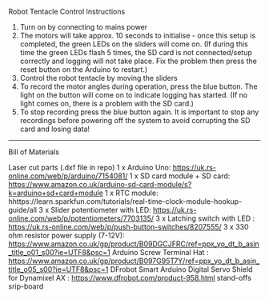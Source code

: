 Robot Tentacle Control Instructions 

1.	Turn on by connecting to mains power
2.	The motors will take approx. 10 seconds to initialise - once this setup is completed, the green LEDs on the sliders will come on. 
(If during this time the green LEDs flash 5 times, the SD card is not connected/setup correctly and logging will not take place. Fix the problem then press the reset button on the Arduino to restart.)
3.	Control the robot tentacle by moving the sliders
4.	To record the motor angles during operation, press the blue button. The light on the button will come on to indicate logging has started.
(If no light comes on, there is a problem with the SD card.) 
5.	To stop recording press the blue button again. 
It is important to stop any recordings before powering off the system to avoid corrupting the SD card and losing data!

__________________________________________________________________________________________

Bill of Materials 

Laser cut parts (.dxf file in repo)
1 x Arduino Uno: https://uk.rs-online.com/web/p/arduino/7154081/
1 x SD card module + SD card: https://www.amazon.co.uk/arduino-sd-card-module/s?k=arduino+sd+card+module
1 x RTC module: hhttps://learn.sparkfun.com/tutorials/real-time-clock-module-hookup-guide/all
3 x Slider potentiometer with LED: https://uk.rs-online.com/web/p/potentiometers/7703135/
3 x Latching switch with LED : https://uk.rs-online.com/web/p/push-button-switches/8207555/
3 x 330 ohm resistor
power supply (7-12V): https://www.amazon.co.uk/gp/product/B09DGCJFRC/ref=ppx_yo_dt_b_asin_title_o01_s00?ie=UTF8&psc=1
Arduino Screw Terminal Hat : https://www.amazon.co.uk/gp/product/B097G95T7Y/ref=ppx_yo_dt_b_asin_title_o05_s00?ie=UTF8&psc=1
DFrobot Smart Arduino Digital Servo Shield for Dynamixel AX : https://www.dfrobot.com/product-958.html
stand-offs
srip-board 
